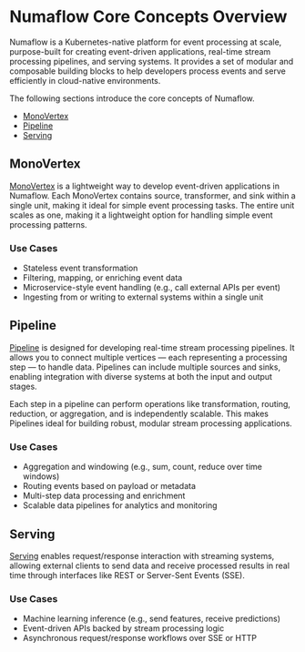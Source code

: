 # Numaflow Core Concepts Overview

Numaflow is a Kubernetes-native platform for event processing at scale, purpose-built for creating event-driven 
applications, real-time stream processing pipelines, and serving systems. It provides a set of modular and composable 
building blocks to help developers process events and serve efficiently in cloud-native environments.

The following sections introduce the core concepts of Numaflow.

* [MonoVertex](#monovertex)
* [Pipeline](#pipeline)
* [Serving](#serving)

## MonoVertex

[MonoVertex](./monovertex.md) is a lightweight way to develop event-driven applications in Numaflow. Each MonoVertex contains source, 
transformer, and sink within a single unit, making it ideal for simple event processing tasks. The entire unit scales as
one, making it a lightweight option for handling simple event processing patterns.

### Use Cases

- Stateless event transformation  
- Filtering, mapping, or enriching event data  
- Microservice-style event handling (e.g., call external APIs per event)  
- Ingesting from or writing to external systems within a single unit  


## Pipeline

[Pipeline](pipeline.md) is designed for developing real-time stream processing pipelines. It allows you to connect multiple vertices — each
representing a processing step — to handle data. Pipelines can include multiple sources and sinks, enabling integration with
diverse systems at both the input and output stages.

Each step in a pipeline can perform operations like transformation, routing, reduction, or aggregation, and is independently
scalable. This makes Pipelines ideal for building robust, modular stream processing applications.

### Use Cases
- Aggregation and windowing (e.g., sum, count, reduce over time windows)  
- Routing events based on payload or metadata  
- Multi-step data processing and enrichment  
- Scalable data pipelines for analytics and monitoring  

## Serving

[Serving](./serving.md) enables request/response interaction with streaming systems, allowing external clients to send data and 
receive processed results in real time through interfaces like REST or Server-Sent Events (SSE).

### Use Cases
- Machine learning inference (e.g., send features, receive predictions)   
- Event-driven APIs backed by stream processing logic  
- Asynchronous request/response workflows over SSE or HTTP
